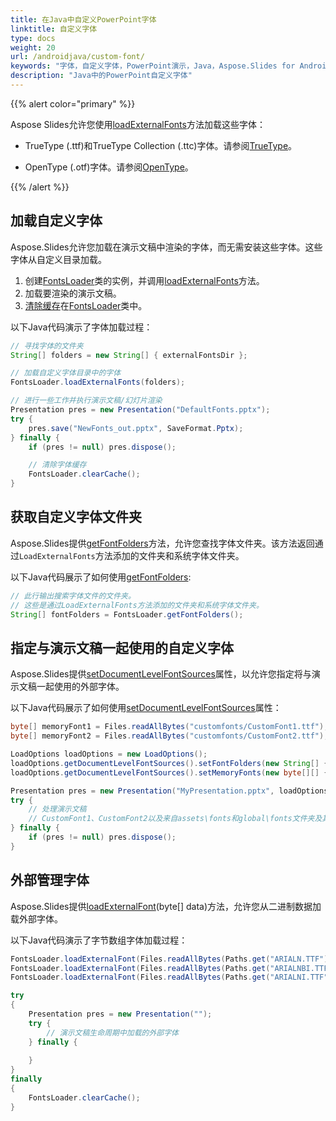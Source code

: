 ```yaml
---
title: 在Java中自定义PowerPoint字体
linktitle: 自定义字体
type: docs
weight: 20
url: /androidjava/custom-font/
keywords: "字体，自定义字体，PowerPoint演示，Java，Aspose.Slides for Android via Java"
description: "Java中的PowerPoint自定义字体"
---
```


{{% alert color="primary" %}} 

Aspose Slides允许您使用[loadExternalFonts](https://reference.aspose.com/slides/androidjava/com.aspose.slides/fontsloader/#loadExternalFonts-java.lang.String---)方法加载这些字体：

* TrueType (.ttf)和TrueType Collection (.ttc)字体。请参阅[TrueType](https://en.wikipedia.org/wiki/TrueType)。

* OpenType (.otf)字体。请参阅[OpenType](https://en.wikipedia.org/wiki/OpenType)。

{{% /alert %}}

## **加载自定义字体**

Aspose.Slides允许您加载在演示文稿中渲染的字体，而无需安装这些字体。这些字体从自定义目录加载。

1. 创建[FontsLoader](https://reference.aspose.com/slides/androidjava/com.aspose.slides/fontsloader/)类的实例，并调用[loadExternalFonts](https://reference.aspose.com/slides/androidjava/com.aspose.slides/fontsloader/#loadExternalFonts-java.lang.String---)方法。
2. 加载要渲染的演示文稿。
3. [清除缓存](https://reference.aspose.com/slides/androidjava/com.aspose.slides/FontsLoader#clearCache--)在[FontsLoader](https://reference.aspose.com/slides/androidjava/com.aspose.slides/FontsLoader)类中。

以下Java代码演示了字体加载过程：

```java
// 寻找字体的文件夹
String[] folders = new String[] { externalFontsDir };

// 加载自定义字体目录中的字体
FontsLoader.loadExternalFonts(folders);

// 进行一些工作并执行演示文稿/幻灯片渲染
Presentation pres = new Presentation("DefaultFonts.pptx");
try {
    pres.save("NewFonts_out.pptx", SaveFormat.Pptx);
} finally {
    if (pres != null) pres.dispose();

    // 清除字体缓存
    FontsLoader.clearCache();
}
```

## **获取自定义字体文件夹**
Aspose.Slides提供[getFontFolders](https://reference.aspose.com/slides/androidjava/com.aspose.slides/fontsloader/#getFontFolders--)方法，允许您查找字体文件夹。该方法返回通过`LoadExternalFonts`方法添加的文件夹和系统字体文件夹。

以下Java代码展示了如何使用[getFontFolders](https://reference.aspose.com/slides/androidjava/com.aspose.slides/fontsloader/#getFontFolders--):

```java
// 此行输出搜索字体文件的文件夹。 
// 这些是通过LoadExternalFonts方法添加的文件夹和系统字体文件夹。
String[] fontFolders = FontsLoader.getFontFolders();
```

## **指定与演示文稿一起使用的自定义字体**
Aspose.Slides提供[setDocumentLevelFontSources](https://reference.aspose.com/slides/androidjava/com.aspose.slides/iloadoptions/#setDocumentLevelFontSources-com.aspose.slides.IFontSources-)属性，以允许您指定将与演示文稿一起使用的外部字体。

以下Java代码展示了如何使用[setDocumentLevelFontSources](https://reference.aspose.com/slides/androidjava/com.aspose.slides/iloadoptions/#setDocumentLevelFontSources-com.aspose.slides.IFontSources-)属性：

```java
byte[] memoryFont1 = Files.readAllBytes("customfonts/CustomFont1.ttf");
byte[] memoryFont2 = Files.readAllBytes("customfonts/CustomFont2.ttf");

LoadOptions loadOptions = new LoadOptions();
loadOptions.getDocumentLevelFontSources().setFontFolders(new String[] { "assets/fonts", "global/fonts" });
loadOptions.getDocumentLevelFontSources().setMemoryFonts(new byte[][] { memoryFont1, memoryFont2 });

Presentation pres = new Presentation("MyPresentation.pptx", loadOptions);
try {
    // 处理演示文稿
    // CustomFont1、CustomFont2以及来自assets\fonts和global\fonts文件夹及其子文件夹的字体对演示文稿可用
} finally {
    if (pres != null) pres.dispose();
}
```

## **外部管理字体**

Aspose.Slides提供[loadExternalFont](https://reference.aspose.com/slides/androidjava/com.aspose.slides/fontsloader/#loadExternalFont-byte---)(byte[] data)方法，允许您从二进制数据加载外部字体。

以下Java代码演示了字节数组字体加载过程：

```java
FontsLoader.loadExternalFont(Files.readAllBytes(Paths.get("ARIALN.TTF")));
FontsLoader.loadExternalFont(Files.readAllBytes(Paths.get("ARIALNBI.TTF")));
FontsLoader.loadExternalFont(Files.readAllBytes(Paths.get("ARIALNI.TTF")));

try
{
    Presentation pres = new Presentation("");
    try {
        // 演示文稿生命周期中加载的外部字体
    } finally {
        
    }
}
finally
{
    FontsLoader.clearCache();
}
```